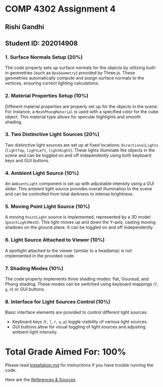 # COMP 4302 Assignment 4

## Rishi Gandhi

## Student ID: 202014908

### 1. Surface Normals Setup (20%)

The code properly sets up surface normals for the objects by utilizing built-in geometries (such as `BoxGeometry`) provided by Three.js. These geometries automatically compute and assign surface normals to the vertices, ensuring correct lighting calculations.

### 2. Material Properties Setup (10%)

Different material properties are properly set up for the objects in the scene. For instance, a `MeshPhongMaterial` is used with a specified color for the cube object. This material type allows for specular highlights and smooth shading.

### 3. Two Distinctive Light Sources (20%)

Two distinctive light sources are set up at fixed locations: `DirectionalLights` (`lightTop`, `lightLeft`, `lightRight`). These lights illuminate the objects in the scene and can be toggled on and off independently using both keyboard keys and GUI buttons.

### 4. Ambient Light Source (10%)

An `AmbientLight` component is set up with adjustable intensity using a GUI slider. This ambient light source provides overall illumination to the scene and can be controlled from total darkness to intense brightness.

### 5. Moving Point Light Source (10%)

A moving `PointLight` source is implemented, represented by a 3D model (`pointLightMesh`). This light moves up and down the Y-axis, casting moving shadows on the ground plane. It can be toggled on and off independently.

### 6. Light Source Attached to Viewer (10%)

A spotlight attached to the viewer (similar to a headlamp) is not implemented in the provided code.

### 7. Shading Modes (10%)

The code properly implements three shading modes: flat, Gouraud, and Phong shading. These modes can be switched using keyboard mappings (`f`, `g`, `h`) or GUI buttons.

### 8. Interface for Light Sources Control (10%)

Basic interface elements are provided to control different light sources:

-   Keyboard keys (`t`, `l`, `r`, `a`, `p`) toggle visibility of various light sources.
-   GUI buttons allow for visual toggling of light sources and adjusting ambient light intensity.


# Total Grade Aimed For: 100%

Please read [Installation.md](https://github.com/iamrishigandhi/COMP-4302-Assignment-4/blob/main/Installation.md) for instructions if you have trouble running the code.

Here are the [References & Sources](https://github.com/iamrishigandhi/COMP-4302-Assignment-4/blob/main/References%20%26%20Sources.md)
